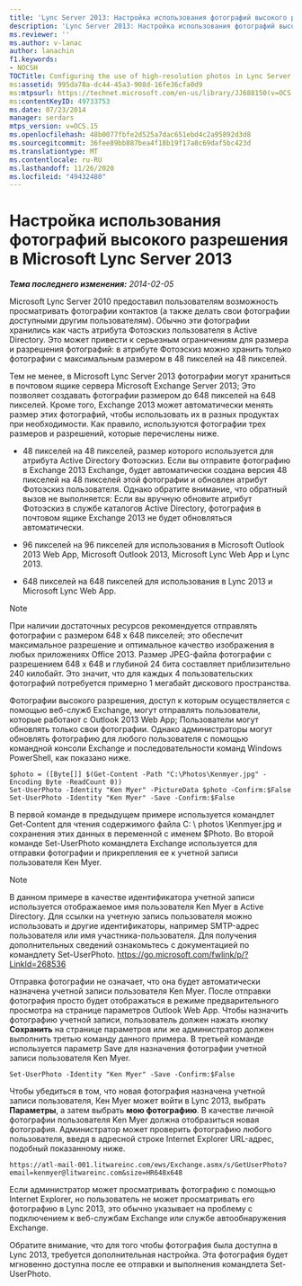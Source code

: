 ```yaml
---
title: 'Lync Server 2013: Настройка использования фотографий высокого разрешения'
description: 'Lync Server 2013: Настройка использования фотографий высокого разрешения.'
ms.reviewer: ''
ms.author: v-lanac
author: lanachin
f1.keywords:
- NOCSH
TOCTitle: Configuring the use of high-resolution photos in Lync Server 2013
ms:assetid: 995da78a-dc44-45a3-908d-16fe36cfa0d9
ms:mtpsurl: https://technet.microsoft.com/en-us/library/JJ688150(v=OCS.15)
ms:contentKeyID: 49733753
ms.date: 07/23/2014
manager: serdars
mtps_version: v=OCS.15
ms.openlocfilehash: 48b0077fbfe2d525a7dac651ebd4c2a95892d3d8
ms.sourcegitcommit: 36fee89bb887bea4f18b19f17a8c69daf5bc423d
ms.translationtype: MT
ms.contentlocale: ru-RU
ms.lasthandoff: 11/26/2020
ms.locfileid: "49432480"
---
```

# <a name="configuring-the-use-of-high-resolution-photos-in-microsoft-lync-server-2013"></a>Настройка использования фотографий высокого разрешения в Microsoft Lync Server 2013

<div data-xmlns="http://www.w3.org/1999/xhtml">

<div class="topic" data-xmlns="http://www.w3.org/1999/xhtml" data-msxsl="urn:schemas-microsoft-com:xslt" data-cs="https://msdn.microsoft.com/">

<div data-asp="https://msdn2.microsoft.com/asp">



</div>

<div id="mainSection">

<div id="mainBody">

<span> </span>

_**Тема последнего изменения:** 2014-02-05_

Microsoft Lync Server 2010 предоставил пользователям возможность просматривать фотографии контактов (а также делать свои фотографии доступными другим пользователям). Обычно эти фотографии хранились как часть атрибута Фотоэскиз пользователя в Active Directory. Это может привести к серьезным ограничениям для размера и разрешения фотографий: в атрибуте Фотоэскиз можно хранить только фотографии с максимальным размером в 48 пикселей на 48 пикселей.

Тем не менее, в Microsoft Lync Server 2013 фотографии могут храниться в почтовом ящике сервера Microsoft Exchange Server 2013; Это позволяет создавать фотографии размером до 648 пикселей на 648 пикселей. Кроме того, Exchange 2013 может автоматически менять размер этих фотографий, чтобы использовать их в разных продуктах при необходимости. Как правило, используются фотографии трех размеров и разрешений, которые перечислены ниже.

  - 48 пикселей на 48 пикселей, размер которого используется для атрибута Active Directory Фотоэскиз. Если вы отправите фотографию в Exchange 2013 Exchange, будет автоматически создана версия 48 пикселей на 48 пикселей этой фотографии и обновлен атрибут Фотоэскиз пользователя. Однако обратите внимание, что обратный вызов не выполняется: Если вы вручную обновите атрибут Фотоэскиз в службе каталогов Active Directory, фотография в почтовом ящике Exchange 2013 не будет обновляться автоматически.

  - 96 пикселей на 96 пикселей для использования в Microsoft Outlook 2013 Web App, Microsoft Outlook 2013, Microsoft Lync Web App и Lync 2013.

  - 648 пикселей на 648 пикселей для использования в Lync 2013 и Microsoft Lync Web App.

<div>


> [!NOTE]  
> При наличии достаточных ресурсов рекомендуется отправлять фотографии с размером 648 x 648 пикселей; это обеспечит максимальное разрешение и оптимальное качество изображения в любых приложениях Office 2013. Размер JPEG-файла фотографии с разрешением 648 x 648 и глубиной 24 бита составляет приблизительно 240 килобайт. Это значит, что для каждых 4 пользовательских фотографий потребуется примерно 1 мегабайт дискового пространства.



</div>

Фотографии высокого разрешения, доступ к которым осуществляется с помощью веб-служб Exchange, могут отправлять пользователи, которые работают с Outlook 2013 Web App; Пользователи могут обновлять только свои фотографии. Однако администраторы могут обновлять фотографию для любого пользователя с помощью командной консоли Exchange и последовательности команд Windows PowerShell, как показано ниже.

    $photo = ([Byte[]] $(Get-Content -Path "C:\Photos\Kenmyer.jpg" -Encoding Byte -ReadCount 0))
    Set-UserPhoto -Identity "Ken Myer" -PictureData $photo -Confirm:$False
    Set-UserPhoto -Identity "Ken Myer" -Save -Confirm:$False

В первой команде в предыдущем примере используется командлет Get-Content для чтения содержимого файла C: \\ photos \\Kenmyer.jpg и сохранения этих данных в переменной с именем $Photo. Во второй команде Set-UserPhoto командлета Exchange используется для отправки фотографии и прикрепления ее к учетной записи пользователя Кен Myer.

<div>


> [!NOTE]  
> В данном примере в качестве идентификатора учетной записи используется отображаемое имя пользователя Ken Myer в Active Directory. Для ссылки на учетную запись пользователя можно использовать и другие идентификаторы, например SMTP-адрес пользователя или имя участника-пользователя. Для получения дополнительных сведений ознакомьтесь с документацией по командлету Set-UserPhoto. <A href="https://go.microsoft.com/fwlink/p/?linkid=268536">https://go.microsoft.com/fwlink/p/?LinkId=268536</A>



</div>

Отправка фотографии не означает, что она будет автоматически назначена учетной записи пользователя Ken Myer. После отправки фотография просто будет отображаться в режиме предварительного просмотра на странице параметров Outlook Web App. Чтобы назначить фотографию учетной записи, пользователь должен нажать кнопку **Сохранить** на странице параметров или же администратор должен выполнить третью команду данного примера. В третьей команде используется параметр Save для назначения фотографии учетной записи пользователя Ken Myer.

    Set-UserPhoto -Identity "Ken Myer" -Save -Confirm:$False

Чтобы убедиться в том, что новая фотография назначена учетной записи пользователя, Кен Myer может войти в Lync 2013, выбрать **Параметры**, а затем выбрать **мою фотографию**. В качестве личной фотографии пользователя Ken Myer должна отобразиться новая фотография. Администратор может проверить фотографию любого пользователя, введя в адресной строке Internet Explorer URL-адрес, подобный показанному ниже.

    https://atl-mail-001.litwareinc.com/ews/Exchange.asmx/s/GetUserPhoto?email=kenmyer@litwareinc.com&size=HR648x648

Если администратор может просматривать фотографию с помощью Internet Explorer, но пользователь не может просматривать его фотографию в Lync 2013, это обычно указывает на проблему с подключением к веб-службам Exchange или службе автообнаружения Exchange.

Обратите внимание, что для того чтобы фотография была доступна в Lync 2013, требуется дополнительная настройка. Эта фотография будет мгновенно доступна после ее отправки и выполнения командлета Set-UserPhoto.

</div>

<span> </span>

</div>

</div>

</div>

